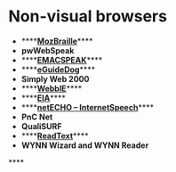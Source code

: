 # Non-visual browsers

* \*\*\*\*[**MozBraille**](http://mozbraille.mozdev.org/installation.html)\*\*\*\*
* **pwWebSpeak**
* \*\*\*\*[**EMACSPEAK**](http://emacspeak.sourceforge.net/)\*\*\*\*
* \*\*\*\*[**eGuideDog**](http://sourceforge.net/projects/e-guidedog/)\*\*\*\*
* **Simply Web 2000**
* \*\*\*\*[**WebbIE**](http://www.webbie.org.uk/index.htm)\*\*\*\*
* \*\*\*\*[**EIA**](http://elr.com.au/eiad/)\*\*\*\*
* \*\*\*\*[**netECHO – InternetSpeech**](http://www.internetspeech.com/)\*\*\*\*
* **PnC Net**
* **QualiSURF**
* \*\*\*\*[**ReadText**](http://colligo.us/ReadText.html)\*\*\*\*
* **WYNN Wizard and WYNN Reader**

\*\*\*\*


